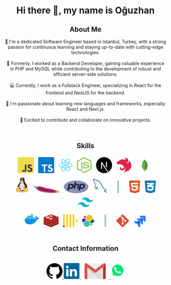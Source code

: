 <h1 align="center" width="100%">Hi there 👋, my name is Oğuzhan</h1>

<div align="center" width="100%">
    <h2>About Me</h2>
    <p align="center" width="100%">
        👋 I'm a dedicated Software Engineer based in Istanbul, Turkey, with a strong passion for continuous learning
        and staying up-to-date with cutting-edge technologies.
        <br /><br />
        💼 Formerly, I worked as a Backend Developer, gaining valuable experience in PHP and MySQL while contributing to
        the development of robust and efficient server-side solutions.
        <br /><br />
        💻 Currently, I work as a Fullstack Engineer, specializing in React for the frontend and NestJS for the backend.
        <br /><br />
        🌱 I'm passionate about learning new languages and frameworks, especially React and Next.js.
        <br /><br />
        🚀 Excited to contribute and collaborate on innovative projects.
    </p>
</div>

<br>

<div>
    <h2 align="center" width="100%">Skills</h2>
    <div align="center" width="100%" >
        <img src='https://github.com/oguznsari/oguznsari/blob/main/logos/javascript.svg' alt='JavaScript'
            style="display: inline-block; margin: 5px; height: 50px;">
        <img src='https://github.com/oguznsari/oguznsari/blob/main/logos/typescript.svg' alt='TypeScript'
            style="display: inline-block; margin: 5px; height: 50px;">
        <img src='https://github.com/oguznsari/oguznsari/blob/main/logos/react.svg' alt='React'
            style="display: inline-block; margin: 5px; height: 50px;">
        <img src='https://github.com/oguznsari/oguznsari/blob/main/logos/nodejs.svg' alt='Node.js'
            style="display: inline-block; margin: 5px; height: 50px;">
        <img src='https://github.com/oguznsari/oguznsari/blob/main/logos/next.svg' alt='Next.js'
            style="display: inline-block; margin: 5px; height: 50px;">
        <img src='https://github.com/oguznsari/oguznsari/blob/main/logos/nestjs.svg' alt='NestJS'
            style="display: inline-block; margin: 5px; height: 50px;">
        <img src='https://github.com/oguznsari/oguznsari/blob/main/logos/mongodb.svg' alt='MongoDB'
            style="display: inline-block; margin: 5px; height: 50px;">
    </div>
    <div align="center" width="100%">
        <img src='https://github.com/oguznsari/oguznsari/blob/main/logos/linux.svg' alt='Linux'
            style="display: inline-block; margin: 5px; height: 50px;">
        <img src='https://github.com/oguznsari/oguznsari/blob/main/logos/apache.svg' alt='Apache'
            style="display: inline-block; margin: 5px; height: 24px;">
        <img src='https://github.com/oguznsari/oguznsari/blob/main/logos/php.svg' alt='PHP'
            style="display: inline-block; margin: 5px; height: 40px;">
        <img src='https://github.com/oguznsari/oguznsari/blob/main/logos/mysql.svg' alt='MySQL'
            style="display: inline-block; margin: 5px; height: 45px;">
        <img src='https://github.com/oguznsari/oguznsari/blob/main/logos/vline.png' alt='line'
            style="display: inline-block; margin: 5px; height: 40px;">
        <img src='https://github.com/oguznsari/oguznsari/blob/main/logos/html.svg' alt='HTML5'
            style="display: inline-block; margin: 5px; height: 40px;">
        <img src='https://github.com/oguznsari/oguznsari/blob/main/logos/css.svg' alt='CSS3'
            style="display: inline-block; margin: 5px; height: 40px;">
        <img src='https://github.com/oguznsari/oguznsari/blob/main/logos/tailwind.svg' alt='Tailwind CSS'
            style="display: inline-block; margin: 5px; height: 30px;">
    </div>
    <div align="center" width="100%">
        <img src='https://github.com/oguznsari/oguznsari/blob/main/logos/docker.svg' alt='Docker'
            style="display: inline-block; margin: 5px; height: 50px;">
        <img src='https://github.com/oguznsari/oguznsari/blob/main/logos/redis.svg' alt='Redis'
            style="display: inline-block; margin: 5px; height: 40px;">
        <img src='https://github.com/oguznsari/oguznsari/blob/main/logos/clickhouse.svg' alt='ClickHouse'
            style="display: inline-block; margin: 5px; height: 40px;">
        <img src='https://github.com/oguznsari/oguznsari/blob/main/logos/elasticsearch.svg' alt='ElasticSearch'
            style="display: inline-block; margin: 5px; height: 40px;">
        <img src='https://github.com/oguznsari/oguznsari/blob/main/logos/vline.png' alt='line'
            style="display: inline-block; margin: 5px; height: 40px;">
        <img src='https://github.com/oguznsari/oguznsari/blob/main/logos/git.svg' alt='Git'
            style="display: inline-block; margin: 5px; height: 40px;">
        <img src='https://github.com/oguznsari/oguznsari/blob/main/logos/jira.svg' alt='Jira'
            style="display: inline-block; margin: 5px; height: 40px;">
    </div>
</div>

<br>

<h2 align="center" width="100%">Contact Information</h2>
<div align="center" width="100%">
    <a href="https://github.com/oguznsari">
        <img src="https://github.com/oguznsari/oguznsari/blob/main/logos/github.svg" alt="GitHub" style="height: 50px;">
    </a>
    <a href="https://www.linkedin.com/in/oguznsari">
        <img src="https://github.com/oguznsari/oguznsari/blob/main/logos/linkedin.svg" alt="LinkedIn"
            style="height: 50px;">
    </a>
    <a href="mailto:oguzn.sari@gmail.com">
        <img src="https://github.com/oguznsari/oguznsari/blob/main/logos/gmail.svg" alt="Gmail" style="height: 50px;">
    </a>
    <a href="https://wa.me/905395013518">
        <img src="https://github.com/oguznsari/oguznsari/blob/main/logos/whatsapp.svg" alt="WhatsApp"
            style="height: 65px;">
    </a>
</div>

